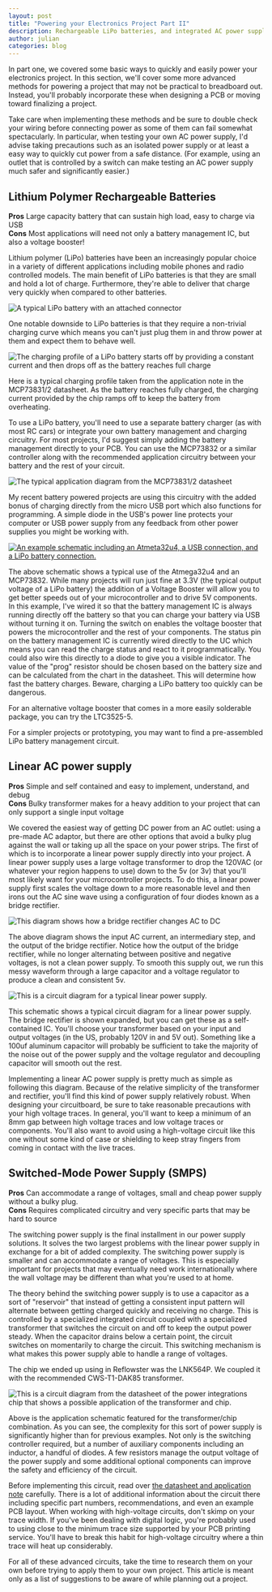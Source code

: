 ```yaml
---
layout: post
title: "Powering your Electronics Project Part II"
description: Rechargeable LiPo batteries, and integrated AC power supplies are more complicated ways of powering your project
author: julian
categories: blog
---
```


In part one, we covered some basic ways to quickly and easily power your electronics project. In this section, we'll cover some more advanced methods for powering a project that may not be practical to breadboard out. Instead, you'll probably incorporate these when designing a PCB or moving toward finalizing a project.

Take care when implementing these methods and be sure to double check your wiring before connecting power as some of them can fail somewhat spectacularly. In particular, when testing your own AC power supply, I'd advise taking precautions such as an isolated power supply or at least a easy way to quickly cut power from a safe distance. (For example, using an outlet that is controlled by a switch can make testing an AC power supply much safer and significantly easier.)

<!--more-->

Lithium Polymer Rechargeable Batteries
--------------------------------------
**Pros** Large capacity battery that can sustain high load, easy to charge via USB
<br/>
**Cons** Most applications will need not only a battery management IC, but also a voltage booster!

Lithium polymer (LiPo) batteries have been an increasingly popular choice in a variety of different applications including mobile phones and radio controlled models. The main benefit of LiPo batteries is that they are small and hold a lot of charge. Furthermore, they're able to deliver that charge very quickly when compared to other batteries.

<img class="showcase" src="https://cdn.sparkfun.com/assets/learn_tutorials/1/7/0/lipo-battery.png" alt="A typical LiPo battery with an attached connector" />

One notable downside to LiPo batteries is that they require a non-trivial charging curve which means you can't just plug them in and throw power at them and expect them to behave well.

<img class="showcase" src="/resources/images/blog/power_lipo_charge_profile.png" alt="The charging profile of a LiPo battery starts off by providing a constant current and then drops off as the battery reaches full charge" />

Here is a typical charging profile taken from the application note in the MCP73831/2 datasheet. As the battery reaches fully charged, the charging current provided by the chip ramps off to keep the battery from overheating.

To use a LiPo battery, you'll need to use a separate battery charger (as with most RC cars) or integrate your own battery management and charging circuitry. For most projects, I'd suggest simply adding the battery management directly to your PCB. You can use the MCP73832 or a similar controller along with the recommended application circuitry between your battery and the rest of your circuit.

<img class="showcase" src="/resources/images/blog/power_mcp_typical_application.png" alt="The typical application diagram from the MCP73831/2 datasheet" />

My recent battery powered projects are using this circuitry with the added bonus of charging directly from the micro USB port which also functions for programming. A simple diode in the USB's power line protects your computer or USB power supply from any feedback from other power supplies you might be working with.

<a href="/resources/images/blog/power_lipo_schematic.png"><img class="showcase" src="/resources/images/blog/power_lipo_schematic.png" alt="An example schematic including an Atmeta32u4, a USB connection, and a LiPo battery connection." /></a>

The above schematic shows a typical use of the Atmega32u4 and an MCP73832. While many projects will run just fine at 3.3V (the typical output voltage of a LiPo battery) the addition of a Voltage Booster will allow you to get better speeds out of your microcontroller and to drive 5V components. In this example, I've wired it so that the battery management IC is always running directly off the battery so that you can charge your battery via USB without turning it on. Turning the switch on enables the voltage booster that powers the microcontroller and the rest of your components. The status pin on the battery management IC is currently wired directly to the UC which means you can read the charge status and react to it programmatically. You could also wire this directly to a diode to give you a visible indicator. The value of the "prog" resistor should be chosen based on the battery size and can be calculated from the chart in the datasheet. This will determine how fast the battery charges. Beware, charging a LiPo battery too quickly can be dangerous.

For an alternative voltage booster that comes in a more easily solderable package, you can try the LTC3525-5.

<span class="note">For a simpler projects or prototyping, you may want to find a pre-assembled LiPo battery management circuit.</span>

Linear AC power supply
----------------------
**Pros** Simple and self contained and easy to implement, understand, and debug
<br/>
**Cons** Bulky transformer makes for a heavy addition to your project that can only support a single input voltage

We covered the easiest way of getting DC power from an AC outlet: using a pre-made AC adaptor, but there are other options that avoid a bulky plug against the wall or taking up all the space on your power strips. The first of which is to incorporate a linear power supply directly into your project. A linear power supply uses a large voltage transformer to drop the 120VAC (or whatever your region happens to use) down to the 5v (or 3v) that you'll most likely want for your microcontroller projects. To do this, a linear power supply first scales the voltage down to a more reasonable level and then irons out the AC sine wave using a configuration of four diodes known as a bridge rectifier.

<img class="showcase" src="/resources/images/blog/power_rectifier.png" alt="This diagram shows how a bridge rectifier changes AC to DC" />

The above diagram shows the input AC current, an intermediary step, and the output of the bridge rectifier. Notice how the output of the bridge rectifier, while no longer alternating between positive and negative voltages, is not a clean power supply. To smooth this supply out, we run this messy waveform through a large capacitor and a voltage regulator to produce a clean and consistent 5v.

<img class="showcase" src="/resources/images/blog/power_linearps.png" alt="This is a circuit diagram for a typical linear power supply." />

This schematic shows a typical circuit diagram for a linear power supply. The bridge rectifier is shown expanded, but you can get these as a self-contained IC. You'll choose your transformer based on your input and output voltages (in the US, probably 120V in and 5V out). Something like a 100uf aluminum capacitor will probably be sufficient to take the majority of the noise out of the power supply and the voltage regulator and decoupling capacitor will smooth out the rest.

Implementing a linear AC power supply is pretty much as simple as following this diagram. Because of the relative simplicity of the transformer and rectifier, you'll find this kind of power supply relatively robust. When designing your circuitboard, be sure to take reasonable precautions with your high voltage traces. In general, you'll want to keep a minimum of an 8mm gap between high voltage traces and low voltage traces or components. You'll also want to avoid using a high-voltage circuit like this one without some kind of case or shielding to keep stray fingers from coming in contact with the live traces.

Switched-Mode Power Supply (SMPS)
---------------------------------
**Pros** Can accommodate a range of voltages, small and cheap power supply without a bulky plug.
<br/>
**Cons** Requires complicated circuitry and very specific parts that may be hard to source

The switching power supply is the final installment in our power supply solutions. It solves the two largest problems with the linear power supply in exchange for a bit of added complexity. The switching power supply is smaller and can accommodate a range of voltages. This is especially important for projects that may eventually need work internationally where the wall voltage may be different than what you're used to at home.

The theory behind the switching power supply is to use a capacitor as a sort of "reservoir" that instead of getting a consistent input pattern will alternate between getting charged quickly and receiving no charge. This is controlled by a specialized integrated circuit coupled with a specialized transformer that switches the circuit on and off to keep the output power steady. When the capacitor drains below a certain point, the circuit switches on momentarily to charge the circuit. This switching mechanism is what makes this power supply able to handle a range of voltages.

The chip we ended up using in Reflowster was the LNK564P. We coupled it with the recommended CWS-T1-DAK85 transformer.

<img class="showcase" src="/resources/images/blog/power_switching.png" alt="This is a circuit diagram from the datasheet of the power integrations chip that shows a possible application of the transformer and chip." />

Above is the application schematic featured for the transformer/chip combination. As you can see, the complexity for this sort of power supply is significantly higher than for previous examples. Not only is the switching controller required, but a number of auxiliary components including an inductor, a handful of diodes. A few resistors  manage the output voltage of the power supply and some additional optional components can improve the safety and efficiency of the circuit.

Before implementing this circuit, read over <a href="http://www.power.com/sites/default/files/PDFFiles/epr85.pdf">the datasheet and application note</a> carefully. There is a lot of additional information about the circuit there including specific part numbers, recommendations, and even an example PCB layout. When working with high-voltage circuits, don't skimp on your trace width. If you've been dealing with digital logic, you're probably used to using close to the minimum trace size supported by your PCB printing service. You'll have to break this habit for high-voltage circuitry where a thin trace will heat up considerably.

For all of these advanced circuits, take the time to research them on your own before trying to apply them to your own project. This article is meant only as a list of suggestions to be aware of while planning out a project.
